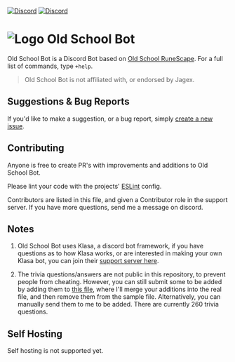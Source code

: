 [![Discord](https://i.imgur.com/AWqUL0x.png)](https://discord.io/osrs) [![Discord](https://i.imgur.com/OcOyprP.png)](https://bot.discord.io/osrs)

# ![Logo](https://i.imgur.com/Szr6sk7.png) Old School Bot

Old School Bot is a Discord Bot based on [Old School RuneScape](https://oldschool.runescape.com/). For a full list of commands, type `+help`.

> Old School Bot is not affiliated with, or endorsed by Jagex.

## Suggestions & Bug Reports

If you'd like to make a suggestion, or a bug report, simply [create a new issue](https://github.com/gc/oldschoolbot/issues/new).

## Contributing

Anyone is free to create PR's with improvements and additions to Old School Bot.

Please lint your code with the projects' [ESLint](https://eslint.org/) config.

Contributors are listed in this file, and given a Contributor role in the support server. If you have more questions, send me a message on discord.

## Notes

1. Old School Bot uses Klasa, a discord bot framework, if you have questions as to how Klasa works, or are interested in making your own Klasa bot, you can join their [support server here](https://discord.gg/FpEFSyY).

2. The trivia questions/answers are not public in this repository, to prevent people from cheating. However, you can still submit some to be added by adding them to [this file](https://github.com/gc/oldschoolbot/blob/master/resources/triviaQuestionsFormat.json), where I'll merge your additions into the real file, and then remove them from the sample file. Alternatively, you can manually send them to me to be added. There are currently 260 trivia questions.

## Self Hosting

Self hosting is not supported yet.
